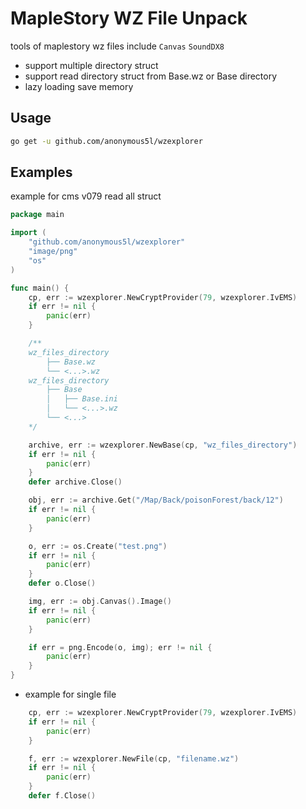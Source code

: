 # MapleStory WZ File Unpack

tools of maplestory wz files include `Canvas` `SoundDX8`

* support multiple directory struct
* support read directory struct from Base.wz or Base directory
* lazy loading save memory

## Usage

```bash
go get -u github.com/anonymous5l/wzexplorer
```

## Examples

example for cms v079 read all struct

```go
package main

import (
	"github.com/anonymous5l/wzexplorer"
	"image/png"
	"os"
)

func main() {
	cp, err := wzexplorer.NewCryptProvider(79, wzexplorer.IvEMS)
	if err != nil {
		panic(err)
	}

	/**
	wz_files_directory
        ├── Base.wz
        └── <...>.wz
	wz_files_directory
        ├── Base
        │   ├── Base.ini
        │   └── <...>.wz
        └── <...>
	*/

	archive, err := wzexplorer.NewBase(cp, "wz_files_directory")
	if err != nil {
		panic(err)
	}
	defer archive.Close()

	obj, err := archive.Get("/Map/Back/poisonForest/back/12")
	if err != nil {
		panic(err)
	}

	o, err := os.Create("test.png")
	if err != nil {
		panic(err)
	}
	defer o.Close()

	img, err := obj.Canvas().Image()
	if err != nil {
		panic(err)
	}

	if err = png.Encode(o, img); err != nil {
		panic(err)
	}
}
```

* example for single file

```go
    cp, err := wzexplorer.NewCryptProvider(79, wzexplorer.IvEMS)
    if err != nil {
        panic(err)
    }

    f, err := wzexplorer.NewFile(cp, "filename.wz")
    if err != nil {
        panic(err)
    }
    defer f.Close()
```
